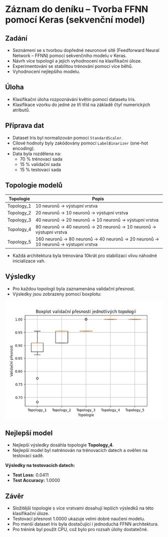 # Záznam do deníku – Tvorba FFNN pomocí Keras (sekvenční model)

## Zadání
- Seznámení se s tvorbou dopředné neuronové sítě (Feedforward Neural Network – FFNN) pomocí sekvenčního modelu v Keras.
- Návrh více topologií a jejich vyhodnocení na klasifikační úloze.
- Experimentování se stabilitou trénování pomocí více běhů.
- Vyhodnocení nejlepšího modelu.

## Úloha
- Klasifikační úloha rozpoznávání květin pomocí datasetu Iris.
- Klasifikace vzorku do jedné ze tří tříd na základě čtyř numerických atributů.

## Příprava dat
- Dataset Iris byl normalizován pomocí `StandardScaler`.
- Cílové hodnoty byly zakódovány pomocí `LabelBinarizer` (one-hot encoding).
- Data byla rozdělena na:
  - 70 % trénovací sada
  - 15 % validační sada
  - 15 % testovací sada

## Topologie modelů
| Topologie | Popis |
|-----------|-------|
| Topology_1 | 10 neuronů → výstupní vrstva |
| Topology_2 | 20 neuronů → 10 neuronů → výstupní vrstva |
| Topology_3 | 40 neuronů → 20 neuronů → 10 neuronů → výstupní vrstva |
| Topology_4 | 80 neuronů → 40 neuronů → 20 neuronů → 10 neuronů → výstupní vrstva |
| Topology_5 | 160 neuronů → 80 neuronů → 40 neuronů → 20 neuronů → 10 neuronů → výstupní vrstva |

- Každá architektura byla trénována 10krát pro stabilizaci vlivu náhodné inicializace vah.

## Výsledky
- Pro každou topologii byla zaznamenána validační přesnost.
- Výsledky jsou zobrazeny pomocí boxplotu:

![Boxplot validační přesnosti](../images/boxplot_val_accuracy.png)

## Nejlepší model
- Nejlepší výsledky dosáhla topologie **Topology_4**.
- Nejlepší model byl natrénován na trénovacích datech a ověřen na testovací sadě.

**Výsledky na testovacích datech:**
- **Test Loss:** 0.0411
- **Test Accuracy:** 1.0000

## Závěr
- Složitější topologie s více vrstvami dosahují lepších výsledků na této klasifikační úloze.
- Testovací přesnost 1.0000 ukazuje velmi dobré naučení modelu.
- Pro menší dataset Iris byla dostačující i jednoduchá FFNN architektura.
- Pro trénink byl použit CPU, což bylo pro rozsah úlohy dostatečné.

